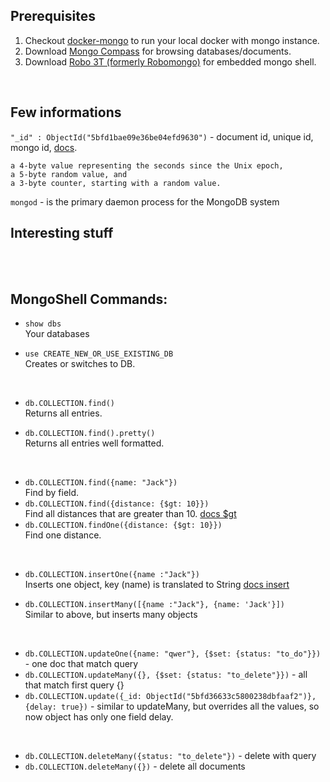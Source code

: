## Prerequisites
1. Checkout [docker-mongo](./docker-mongo.md) to run your local docker with mongo instance. <br> 
2. Download [Mongo Compass](https://www.mongodb.com/products/compass) for browsing databases/documents. <br>
3. Download [Robo 3T (formerly Robomongo)](https://robomongo.org/) for embedded mongo shell. <br>

<br>

## Few informations
`"_id" : ObjectId("5bfd1bae09e36be04efd9630")` - document id, unique id, mongo id, [docs](https://docs.mongodb.com/manual/reference/method/ObjectId/#ObjectIDs-BSONObjectIDSpecification).
```
a 4-byte value representing the seconds since the Unix epoch,
a 5-byte random value, and
a 3-byte counter, starting with a random value.
```
`mongod` - is the primary daemon process for the MongoDB system

## Interesting stuff

<br>
<br>

## MongoShell Commands: 
- `show dbs` <br>
Your databases

- `use CREATE_NEW_OR_USE_EXISTING_DB` <br>
Creates or switches to DB.

<br>

- `db.COLLECTION.find()` <br>
Returns all entries.

- `db.COLLECTION.find().pretty()` <br> 
Returns all entries well formatted.

<br>

- `db.COLLECTION.find({name: "Jack"})` <br> 
Find by field.
- `db.COLLECTION.find({distance: {$gt: 10}})`  <br>
Find all distances that are greater than 10. [docs $gt](https://docs.mongodb.com/manual/reference/operator/query/gt/)
- `db.COLLECTION.findOne({distance: {$gt: 10}})` <br>
Find one distance.

<br>

- `db.COLLECTION.insertOne({name :"Jack"})` <br>
Inserts one object, key (name) is translated to String [docs insert](https://docs.mongodb.com/manual/tutorial/insert-documents/)

- `db.COLLECTION.insertMany([{name :"Jack"}, {name: 'Jack'}])` <br>
Similar to above, but inserts many objects

<br> 

- `db.COLLECTION.updateOne({name: "qwer"}, {$set: {status: "to_do"}})` - one doc that match query 
- `db.COLLECTION.updateMany({}, {$set: {status: "to_delete"}})` - all that match first query {}
- `db.COLLECTION.update({_id: ObjectId("5bfd36633c5800238dbfaaf2")}, {delay: true})` - similar to updateMany, but overrides all the values, so now object has only one field delay.


<br>

- `db.COLLECTION.deleteMany({status: "to_delete"})` - delete with query
- `db.COLLECTION.deleteMany({})` - delete all documents

